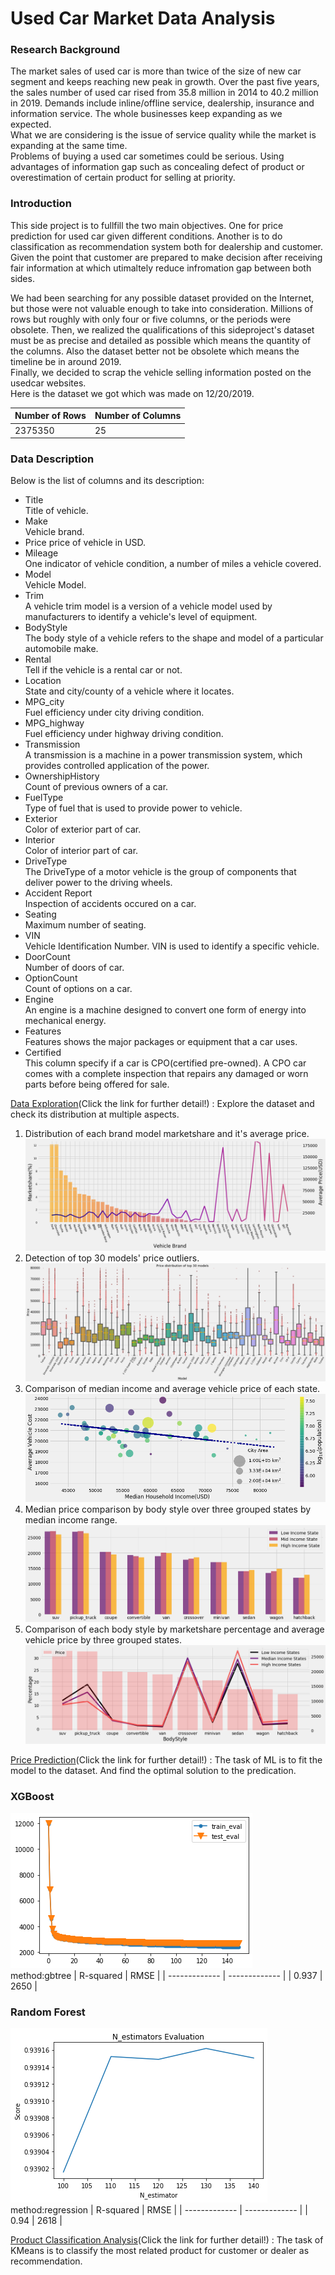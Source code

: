 # Used Car Market Data Analysis
### Research Background   
The market sales of used car is more than twice of the size of new car segment and keeps reaching new peak in growth.
Over the past five years, the sales number of used car rised from 35.8 million in 2014 to 40.2 million in 2019.
Demands include inline/offline service, dealership, insurance and information service. The whole businesses keep expanding as we expected.  
What we are considering is the issue of service quality while the market is expanding at the same time.  
Problems of buying a used car sometimes could be serious.  Using advantages of information gap such as concealing defect of product or overestimation of certain product for selling at priority.  
### Introduction  
This side project is to fullfill the two main objectives. One for price prediction for used car given different conditions.
Another is to do classification as recommendation system both for dealership and customer.
Given the point that customer are prepared to make decision after receiving fair information at which utimaltely reduce infromation gap between both sides.
 
We had been searching for any possible dataset provided on the Internet, but those were not valuable enough to take into consideration. Millions of rows but roughly with only four or five columns, or the periods were obsolete.
Then, we realized the qualifications of this sideproject's dataset must be as precise and detailed as possible which means the quantity of the columns. Also the dataset better not be obsolete which means the timeline be in around 2019.    
Finally, we decided to scrap the vehicle selling information posted on the usedcar websites.  
Here is the dataset we got which was made on 12/20/2019.  

| Number of Rows | Number of Columns |
| ------------- | ------------- |
|   2375350 |      25 |  

### Data Description  

Below is the list of columns and its description:
* Title  
Title of vehicle. 
* Make   
Vehicle brand.  
* Price
price of vehicle in USD.  
* Mileage  
One indicator of vehicle condition, a number of miles a vehicle covered.  
* Model  
Vehicle Model.  
* Trim  
A vehicle trim model is a version of a vehicle model used by manufacturers to identify a vehicle's level of equipment.
* BodyStyle  
The body style of a vehicle refers to the shape and model of a particular automobile make.  
* Rental  
Tell if the vehicle is a rental car or not.  
* Location  
State and city/county of a vehicle where it locates.  
* MPG_city  
Fuel efficiency under city driving condition.  
* MPG_highway  
Fuel efficiency under highway driving condition.     
* Transmission  
A transmission is a machine in a power transmission system, which provides controlled application of the power.  
* OwnershipHistory  
Count of previous owners of a car.  
* FuelType  
Type of fuel that is used to provide power to vehicle.  
* Exterior   
Color of exterior part of car.  
* Interior  
Color of interior part of car.  
* DriveType    
The DriveType of a motor vehicle is the group of components that deliver power to the driving wheels.  
* Accident Report  
Inspection of accidents occured on a car.  
* Seating  
Maximum number of seating.  
* VIN  
Vehicle Identification Number. VIN is used to identify a specific vehicle.  
* DoorCount    
Number of doors of car.  
* OptionCount  
Count of options on a car.  
* Engine  
An engine is a machine designed to convert one form of energy into mechanical energy.  
* Features    
Features shows the major packages or equipment that a car uses.  
* Certified  
This column specify if a car is CPO(certified pre-owned). A CPO car comes with a complete inspection that repairs any damaged or worn parts before being offered for sale.  

[Data Exploration](Data_Cleaning_and_EDA.ipynb)(Click the link for further detail!) : Explore the dataset and check its distribution at multiple aspects.   
1. Distribution of each brand model marketshare and it's average price.  
![exp1](Images/vehicle_count.png)
2. Detection of top 30 models' price outliers.  
![exp2](Images/vehicle_boxplot.png)
3. Comparison of median income and average vehicle price of each state.  
![exp3](Images/State_income_price.png)
4. Median price comparison by body style over three grouped states by median income range.  
![exp4](Images/bodystyle_price_state.png)
5. Comparison of each body style by marketshare percentage and average vehicle price by three grouped states. 
![exp5](Images/bodystyle_price_percentage.png)

[Price Prediction](Usedcar_ML.ipynb)(Click the link for further detail!) : The task of ML is to fit the model to the dataset.
And find the optimal solution to the predication.     
### XGBoost
![ML1](Images/gbtree_train_test.png)  
method:gbtree
| R-squared | RMSE |
| ------------- | ------------- |
|   0.937 |      2650 |    
### Random Forest
![ML2](Images/RF_score.png)  
method:regression
| R-squared | RMSE |
| ------------- | ------------- |
|   0.94 |      2618 |

[Product Classification Analysis](Usedcar_Classification.ipynb)(Click the link for further detail!) : The task of KMeans is to classify the most related product for customer or dealer as recommendation.
